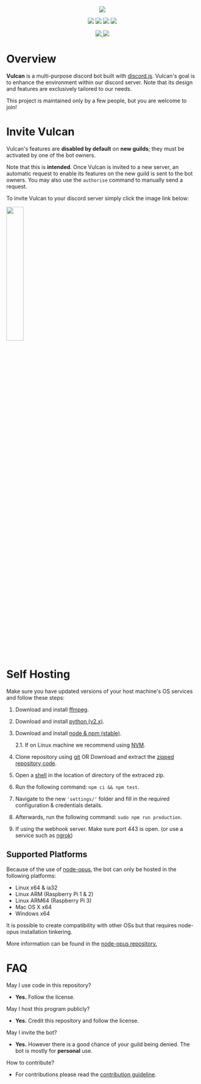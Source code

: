 <div align="center">
    <d>
        <a href="" title="Vulcan" target="_blank">
            <img src="./.github/resources/banner.png">
        </a>
    </p>
    <p> 
    <a href="https://travis-ci.org/GitPaulo/Vulcan" title="Build Status"><img src="https://travis-ci.org/GitPaulo/Vulcan.svg?branch=master"></a>
    <a href="https://david-dm.org/GitPaulo/Vulcan" title="Dependencies"><img src="https://david-dm.org/GitPaulo/Vulcan/status.svg"/></a>
    <a href="https://github.com/GitPaulo/eslint-config-mudamuda" title="Code Style"><img src="https://img.shields.io/badge/codestyle-mudamuda-success.svg"></a>
    <a href="https://www.codacy.com/app/GitPaulo/Vulcan?utm_source=github.com&amp;utm_medium=referral&amp;utm_content=GitPaulo/Vulcan&amp;utm_campaign=Badge_Grade" title="Code Quality"><img src="https://api.codacy.com/project/badge/Grade/f7e68b17b25b4f43b2bfd74756e488fb"/></a>
    </p>
    <p>
    <a href="https://forthebadge.com/">
    <img src="https://forthebadge.com/images/badges/contains-cat-gifs.svg">
    <img src="https://forthebadge.com/images/badges/built-with-love.svg">
    </a>
    </p>
</div>

# Overview

**Vulcan** is a multi-purpose discord bot built with [discord.js](https://github.com/discordjs/discord.js). Vulcan's goal is to enhance the environment within our discord server. Note that its design and features are exclusively tailored to our needs.
  
This project is maintained only by a few people, but you are welcome to join!

# Invite Vulcan

Vulcan's features are **disabled by default** on __new guilds__; they must be activated by one of the bot owners.

Note that this is **intended**. Once Vulcan is invited to a new server, an automatic request to enable its features on the new guild is sent to the bot owners. You may also use the `authorise` command to manually send a request.

To invite Vulcan to your discord server simply click the image link below:

<a href="https://discordapp.com/oauth2/authorize?client_id=604662534410207233&scope=bot&permissions=1341644225" title="Vulcan-invite" target="_blank">
    <img src="./.github/resources/join.png" width="30%" height="30%">
</a>

# Self Hosting

Make sure you have updated versions of your host machine's OS services and follow these steps:

1. Download and install [ffmpeg](https://ffmpeg.org/download.html).
2. Download and install [python (v2.x)](https://www.python.org/downloads/).
3. Download and install [node & npm (stable)](https://nodejs.org/en/download/).
    
    2.1. If on Linux machine we recommend using [NVM](https://stackabuse.com/using-nvm-to-install-node/).
4. Clone repository using [git](https://git-scm.com/) OR Download and extract the [zipped repository code](https://github.com/GitPaulo/Vulcan.git).
5. Open a [shell](https://git-scm.com/downloads) in the location of directory of the extraced zip.
6. Run the following command: `npm ci && npm test`.
7. Navigate to the new `'settings/'` folder and fill in the required configuration & credentials details.
8. Afterwards, run the following command: `sudo npm run production`.
9. If using the webhook server. Make sure port 443 is open. (or use a service such as [ngrok](https://ngrok.com/))

## Supported Platforms

Because of the use of [node-opus](https://github.com/Rantanen/node-opus), the bot can only be hosted in the following platforms:

- Linux x64 & ia32
- Linux ARM (Raspberry Pi 1 & 2)
- Linux ARM64 (Raspberry Pi 3)
- Mac OS X x64
- Windows x64

It is possible to create compatibility with other OSs but that requires node-opus installation tinkering.

More information can be found in the [node-opus repository.](https://github.com/Rantanen/node-opus)

# FAQ

May I use code in this repository?

- **Yes.** Follow the license.
  
May I host this program publicly?

- **Yes.** Credit this repository and follow the license.

May I invite the bot?

- **Yes.** However there is a good chance of your guild being denied. The bot is mostly for **personal** use.

How to contribute?
- For contributions please read the [contribution guideline](./.github/CONTRIBUTING.md).
